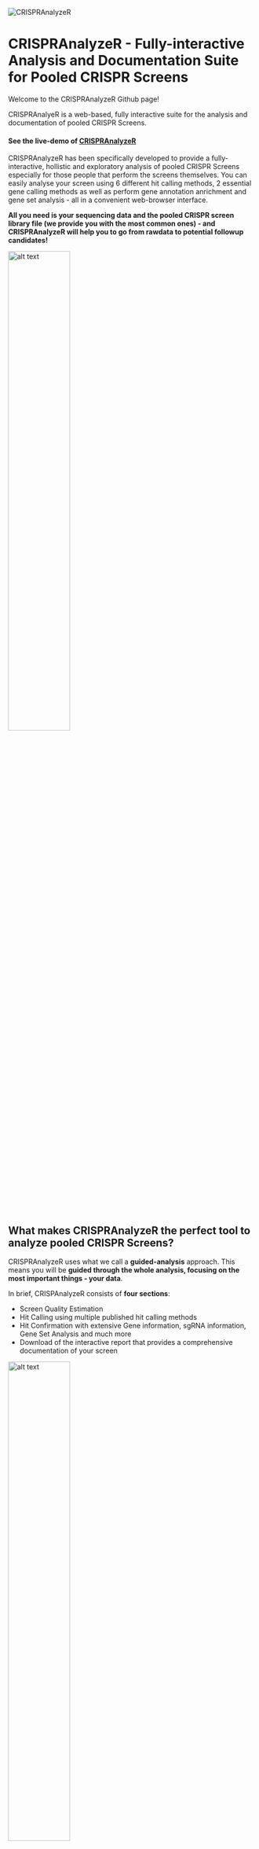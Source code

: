 ![CRISPRAnalyzeR](https://github.com/boutroslab/crispr-analyzer/blob/master/images/CRISPRAnalyzR_logo5.png)
# CRISPRAnalyzeR - Fully-interactive Analysis and Documentation Suite for Pooled CRISPR Screens
Welcome to the CRISPRAnalyzeR Github page!

CRISPRAnalyeR is a web-based, fully interactive suite for the analysis and documentation of pooled CRISPR Screens.

#### See the live-demo of [CRISPRAnalyzeR](http://crispr-analyzer.dkfz.de)

CRISPRAnalyzeR has been specifically developed to provide a fully-interactive, hollistic and exploratory analysis of pooled CRISPR Screens especially for those people that perform the screens themselves.
You can easily analyse your screen using 6 different hit calling methods, 2 essential gene calling methods as well as perform gene annotation anrichment and gene set analysis - all in a convenient web-browser interface.

**All you need is your sequencing data and the pooled CRISPR screen library file (we provide you with the most common ones) - and CRISPRAnalyzeR will help you to go from rawdata to potential followup candidates!**

<img src="https://github.com/boutroslab/crispr-analyzer/blob/master/images/CRISPRAnalyzer_screen_scheme.png" alt="alt text" width="50%" style="align:center;" >


## What makes CRISPRAnalyzeR the perfect tool to analyze pooled CRISPR Screens?

CRISPRAnalyzeR uses what we call a **guided-analysis** approach. This means you will be **guided through the whole analysis, focusing on the most important things - your data**.

In brief, CRISPAnalyzeR consists of **four sections**:
- Screen Quality Estimation
- Hit Calling using multiple published hit calling methods
- Hit Confirmation with extensive Gene information, sgRNA information, Gene Set Analysis and much more
- Download of the interactive report that provides a comprehensive documentation of your screen

<img src="https://github.com/boutroslab/crispr-analyzer/blob/master/images/CRISPRAnalyzeR_5-columns_small.png" alt="alt text" width="50%" style="align:center;" >

### The principle CRISPRAnalyzeR Guided-Analysis Workflow
<img src="https://github.com/boutroslab/crispr-analyzer/blob/master/images/workflow3.png" alt="alt text" width="50%" style="align:center;" >



**Analysing CRISPR Screens has never been easier - and has never been so much fun!**


## How to download the CRISPRAnalyzeR

#### Please check our [live demo](http://crispr-analyzer.dkfz.de), which you can also use to analyse your screening data.

You can get the CRISPRAnalyzeR suite as source code or as a ready-to-use Docker Container.

#### Minimum System Requirements
CRISPRAnalyzeR is based on R Shiny-Server and uses many different R packages and tools.
For a source code installation, we recommend the use of Ubuntu.

 | Source Code Installation | Docker Container Installation
----|---|----
Operating System|Ubuntu|Any supported OS by Docker
CPU|Dual Core (Quad Core recommended)| Dual Core (Quad Core recommended)
RAM|8 GB| 8GB
HDD|512 GB (SSD recommended)| 512 GB (SSD recommended)
Additional Software Packages | **See list below!** | All included in container


### Source Code


### Ready-to-use Docker Container

## What CRISPRANalyzeR offers you

## How to install CRISPRAnalyzeR using the provided Source Code

## How to install CRISPRAnalyzeR using the provided Docker Container

## How to perform an Analysis using CRISPRAnalyzeR
*YOUTUBE VID HERE*

## Pre-made sgRNA library FASTA files

## Common settings for published CRISPR libraries
